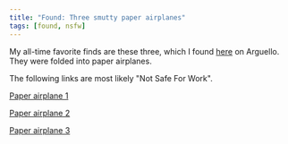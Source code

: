 ```yaml
---
title: "Found: Three smutty paper airplanes"
tags: [found, nsfw]
---
```


My all-time favorite finds are these three, which I found [here](http://maps.google.com/maps?f=q&hl=en&geocode=&q=sf&ie=UTF8&ll=37.784605,-122.458119&spn=0.006817,0.013711&z=16&layer=c&cbll=37.7812,-122.45887&cbp=1,566.3613579897253,,0,7.719995925626088) on Arguello. They were folded into paper airplanes.

The following links are most likely "Not Safe For Work".

[Paper airplane 1](/uploads/2008/02/photo-0018.jpg "Paper airplane 1")

[Paper airplane 2](/uploads/2008/02/photo-0019.jpg "Paper airplane 2")

[Paper airplane 3](/uploads/2008/02/photo-0046.jpg "Paper airplane 3")
